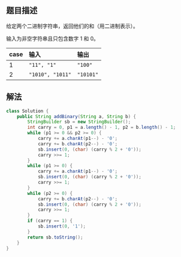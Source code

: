 ## 题目描述

给定两个二进制字符串，返回他们的和（用二进制表示）。

输入为非空字符串且只包含数字 1 和 0。


|case|输入|输出|
|:--|:--|:--|
|1|`"11", "1"`|`"100"`|
|2|`"1010", "1011"`|`"10101"`|



## 解法

```java
class Solution {
    public String addBinary(String a, String b) {
        StringBuilder sb = new StringBuilder();
        int carry = 0, p1 = a.length() - 1, p2 = b.length() - 1;
        while (p1 >= 0 && p2 >= 0) {
            carry += a.charAt(p1--) - '0';
            carry += b.charAt(p2--) - '0';
            sb.insert(0, (char) (carry % 2 + '0'));
            carry >>= 1;
        }
        while (p1 >= 0) {
            carry += a.charAt(p1--) - '0';
            sb.insert(0, (char) (carry % 2 + '0'));
            carry >>= 1;
        }
        while (p2 >= 0) {
            carry += b.charAt(p2--) - '0';
            sb.insert(0, (char) (carry % 2 + '0'));
            carry >>= 1;
        }
        if (carry == 1) {
            sb.insert(0, '1');
        }
        return sb.toString();
    }
}
```
